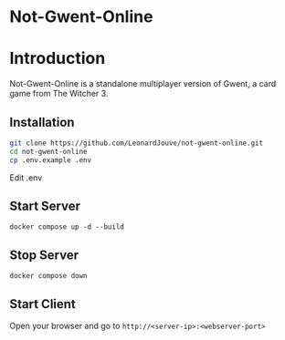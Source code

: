 # Not-Gwent-Online

# Introduction
Not-Gwent-Online is a standalone multiplayer version of Gwent, a card game from The Witcher 3. 

## Installation
```bash
git clone https://github.com/LeonardJouve/not-gwent-online.git
cd not-gwent-online
cp .env.example .env
```

Edit .env

## Start Server
`docker compose up -d --build`

## Stop Server
`docker compose down`

## Start Client
Open your browser and go to `http://<server-ip>:<webserver-port>`
